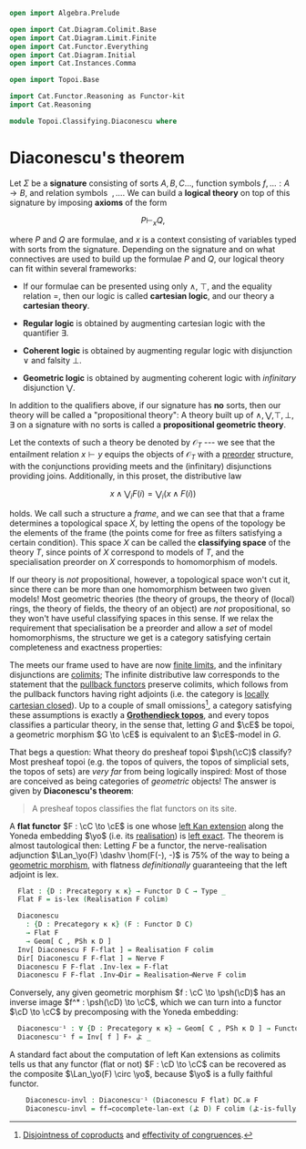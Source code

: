 ```agda
open import Algebra.Prelude

open import Cat.Diagram.Colimit.Base
open import Cat.Diagram.Limit.Finite
open import Cat.Functor.Everything
open import Cat.Diagram.Initial
open import Cat.Instances.Comma

open import Topoi.Base

import Cat.Functor.Reasoning as Functor-kit
import Cat.Reasoning

module Topoi.Classifying.Diaconescu where
```

# Diaconescu's theorem

Let $\Sigma$ be a **signature** consisting of sorts $A, B, C\dots$,
function symbols $f, \dots : A \to B$, and  relation symbols $~, \dots$.
We can build a **logical theory** on top of this signature by imposing
**axioms** of the form

$$
P \vdash_{x} Q\text{,}
$$

where $P$ and $Q$ are formulae, and $x$ is a context consisting of
variables typed with sorts from the signature. Depending on the
signature and on what connectives are used to build up the formulae $P$
and $Q$, our logical theory can fit within several frameworks:

- If our formulae can be presented using only $\land$, $\top$, and the
equality relation $=$, then our logic is called **cartesian logic**, and
our theory a **cartesian theory**.

- **Regular logic** is obtained by augmenting cartesian logic with the
quantifier $\exists$.

- **Coherent logic** is obtained by augmenting regular logic with
disjunction $\lor$ and falsity $\bot$.

- **Geometric logic** is obtained by augmenting coherent logic with
_infinitary_ disjunction $\bigvee$.

In addition to the qualifiers above, if our signature has **no** sorts,
then our theory will be called a "propositional theory": A theory built
up of $\land, \bigvee, \top, \bot, \exists$ on a signature with no sorts
is called a **propositional geometric theory**.

Let the contexts of such a theory be denoted by $\mathcal{O}_T$ --- we
see that the entailment relation $x \vdash y$ equips the objects of
$\mathcal{O}_T$ with a [preorder] structure, with the conjunctions
providing meets and the (infinitary) disjunctions providing joins.
Additionally, in this proset, the distributive law

[preorder]: Order.Base.html

$$
x \land \bigvee_i F(i) = \bigvee_i (x \land F(i))
$$

holds. We call such a structure a _frame_, and we can see that that a
frame determines a topological space $X$, by letting the opens of the
topology be the elements of the frame (the points come for free as
filters satisfying a certain condition). This space $X$ can be called
the **classifying space** of the theory $T$, since points of $X$
correspond to models of $T$, and the specialisation preorder on $X$
corresponds to homomorphism of models.

If our theory is _not_ propositional, however, a topological space won't
cut it, since there can be more than one homomorphism between two given
models! Most geometric theories (the theory of groups, the theory of
(local) rings, the theory of fields, the theory of an object) are _not_
propositional, so they won't have useful classifying spaces in this
sense. If we relax the requirement that specialisation be a preorder and
allow a _set_ of model homomorphisms, the structure we get is a category
satisfying certain completeness and exactness properties:

The meets our frame used to have are now [finite limits], and the
infinitary disjunctions are [colimits]; The infinite distributive law
corresponds to the statement that the [pullback functors] preserve
colimits, which follows from the pullback functors having right adjoints
(i.e. the category is [locally cartesian closed]). Up to a couple of
small omissions[^1], a category satisfying these assumptions is exactly
a **[Grothendieck topos]**, and every topos classifies a particular
theory, in the sense that, letting $G$ and $\cE$ be topoi, a
geometric morphism $G \to \cE$ is equivalent to an $\cE$-model in
$G$.

[finite limits]: Cat.Diagram.Limit.Finite.html
[colimits]: Cat.Diagram.Colimit.Base.html
[pullback functors]: Cat.Functor.Pullback.html
[locally cartesian closed]: Cat.CartesianClosed.Locally.html
[Grothendieck topos]: Topoi.Base.html#grothendieck-topoi

[^1]: [Disjointness of coproducts] and [effectivity of congruences].

[disjointness of coproducts]: Cat.Diagram.Coproduct.Indexed.html#disjoint-coproducts
[effectivity of congruences]: Cat.Diagram.Congruence.html#effective-congruences

That begs a question: What theory do presheaf topoi $\psh(\cC)$
classify? Most presheaf topoi (e.g. the topos of quivers, the topos of
simplicial sets, the topos of sets) are _very far_ from being logically
inspired: Most of those are conceived as being categories of _geometric_
objects! The answer is given by **Diaconescu's theorem**:

> A presheaf topos classifies the flat functors on its site.

A **flat functor** $F : \cC \to \cE$ is one whose [left Kan
extension] along the Yoneda embedding $\yo$ (i.e. its [realisation]) is
[left exact]. The theorem is almost tautological then: Letting $F$ be a
functor, the nerve-realisation adjunction $\Lan_\yo(F) \dashv \hom(F(-),
-)$ is 75% of the way to being a [geometric morphism], with flatness
_definitionally_ guaranteeing that the left adjoint is lex.

[left Kan extension]: Cat.Functor.Kan.Base.html
[realisation]: Cat.Functor.Kan.Nerve.html
[left exact]: Cat.Diagram.Limit.Finite.html#lex-functors
[geometric morphism]: Topoi.Base.html#geometric-morphisms

<!--
```agda
module _ {o κ} {C : Precategory o κ} (𝓣 : Topos κ C) where
  private
    module C = Cat.Reasoning C
    abstract
      colim : is-cocomplete κ κ C
      colim = Topos-is-cocomplete 𝓣
```
-->

```agda
  Flat : {D : Precategory κ κ} → Functor D C → Type _
  Flat F = is-lex (Realisation F colim)

  Diaconescu
    : {D : Precategory κ κ} (F : Functor D C)
    → Flat F
    → Geom[ C , PSh κ D ]
  Inv[ Diaconescu F F-flat ] = Realisation F colim
  Dir[ Diaconescu F F-flat ] = Nerve F
  Diaconescu F F-flat .Inv-lex = F-flat
  Diaconescu F F-flat .Inv⊣Dir = Realisation⊣Nerve F colim
```

Conversely, any given geometric morphism $f : \cC \to \psh(\cD)$
has an inverse image $f^* : \psh(\cD) \to \cC$, which we can turn
into a functor $\cD \to \cC$ by precomposing with the Yoneda
embedding:

```agda
  Diaconescu⁻¹ : ∀ {D : Precategory κ κ} → Geom[ C , PSh κ D ] → Functor D C
  Diaconescu⁻¹ f = Inv[ f ] F∘ よ _
```

A standard fact about the computation of left Kan extensions as colimits
tells us that any functor (flat or not) $F : \cD \to \cC$ can be
recovered as the composite $\Lan_\yo(F) \circ \yo$, because $\yo$ is a
fully faithful functor.

<!--
```
  module _ {D : Precategory κ κ} (F : Functor D C) (flat : Flat F) where
    private module DC = Cat.Reasoning Cat[ D , C ]
```
-->

```agda
    Diaconescu-invl : Diaconescu⁻¹ (Diaconescu F flat) DC.≅ F
    Diaconescu-invl = ff→cocomplete-lan-ext (よ D) F colim (よ-is-fully-faithful D)
```
